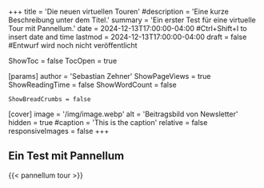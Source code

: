 +++
title = 'Die neuen virtuellen Touren'
#description = 'Eine kurze Beschreibung unter dem Titel.'
summary = 'Ein erster Test für eine virtuelle Tour mit Pannellum.'
date = 2024-12-13T17:00:00-04:00 #Ctrl+Shift+I to insert date and time
lastmod = 2024-12-13T17:00:00-04:00
draft = false #Entwurf wird noch nicht veröffentlicht

ShowToc = false
TocOpen = true

[params]
    author = 'Sebastian Zehner'
    ShowPageViews = true
    ShowReadingTime = false
    ShowWordCount = false

    ShowBreadCrumbs = false

[cover]
    image = '/img/image.webp'
    alt = 'Beitragsbild von Newsletter'
    hidden = true
    #caption = 'This is the caption'
    relative = false
    responsiveImages = false
+++

## Ein Test mit Pannellum

{{< pannellum tour >}}
